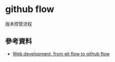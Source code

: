 # github flow

版本控管流程

## 參考資料

* [Web development, from git flow to github flow](http://blog.caesarchi.com/2014/12/web-development-from-git-flow-to-github.html)
